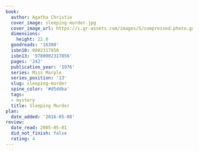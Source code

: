 ```yaml
---
book:
  author: Agatha Christie
  cover_image: sleeping-murder.jpg
  cover_image_url: https://i.gr-assets.com/images/S/compressed.photo.goodreads.com/books/1308808135l/16300._SX98_.jpg
  dimensions:
    height: 22.0
  goodreads: '16300'
  isbn10: 0002317850
  isbn13: '9780002317856'
  pages: '242'
  publication_year: '1976'
  series: Miss Marple
  series_position: '13'
  slug: sleeping-murder
  spine_color: '#d5ddba'
  tags:
  - mystery
  title: Sleeping Murder
plan:
  date_added: '2016-05-08'
review:
  date_read: 2005-05-01
  did_not_finish: false
  rating: 4
---
```


